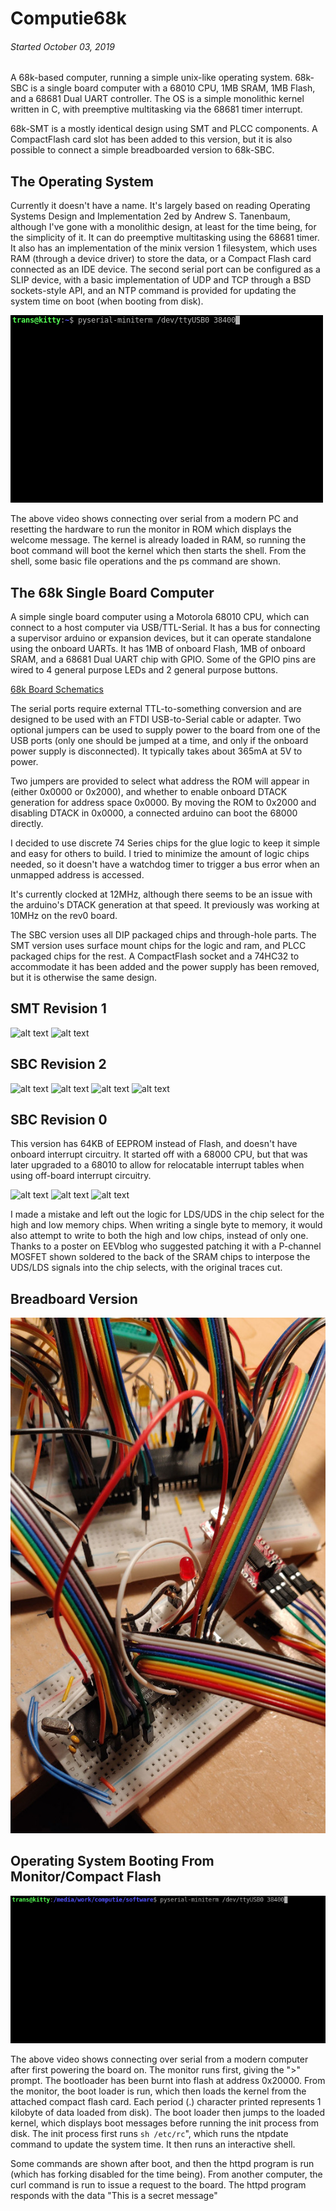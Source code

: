 
Computie68k
===========

###### *Started October 03, 2019*

A 68k-based computer, running a simple unix-like operating system.  68k-SBC is a single board computer with
a 68010 CPU, 1MB SRAM, 1MB Flash, and a 68681 Dual UART controller.  The OS is a simple monolithic kernel
written in C, with preemptive multitasking via the 68681 timer interrupt.

68k-SMT is a mostly identical design using SMT and PLCC components.  A CompactFlash card slot has been added
to this version, but it is also possible to connect a simple breadboarded version to 68k-SBC.


The Operating System
--------------------

Currently it doesn't have a name.  It's largely based on reading Operating Systems Design and Implementation 2ed by
Andrew S. Tanenbaum, although I've gone with a monolithic design, at least for the time being, for the simplicity of
it.  It can do preemptive multitasking using the 68681 timer.  It also has an implementation of the minix version 1
filesystem, which uses RAM (through a device driver) to store the data, or a Compact Flash card connected as an IDE
device.  The second serial port can be configured as a SLIP device, with a basic implementation of UDP and TCP through
a BSD sockets-style API, and an NTP command is provided for updating the system time on boot (when booting from disk).

![alt text](images/OS-basic.gif "OS")

The above video shows connecting over serial from a modern PC and resetting the hardware to run the monitor in ROM
which displays the welcome message.  The kernel is already loaded in RAM, so running the boot command will boot
the kernel which then starts the shell.  From the shell, some basic file operations and the ps command are shown.


The 68k Single Board Computer
-----------------------------

A simple single board computer using a Motorola 68010 CPU, which can connect to a host computer via USB/TTL-Serial.
It has a bus for connecting a supervisor arduino or expansion devices, but it can operate standalone using the onboard
UARTs.  It has 1MB of onboard Flash, 1MB of onboard SRAM, and a 68681 Dual UART chip with GPIO.  Some of the GPIO
pins are wired to 4 general purpose LEDs and 2 general purpose buttons.

[68k Board Schematics](https://github.com/transistorfet/computie/raw/master/hardware/68k-SBC/68kBoard.pdf)


The serial ports require external TTL-to-something conversion and are designed to be used with an FTDI USB-to-Serial
cable or adapter.  Two optional jumpers can be used to supply power to the board from one of the USB ports (only one
should be jumped at a time, and only if the onboard power supply is disconnected).  It typically takes about 365mA at
5V to power.

Two jumpers are provided to select what address the ROM will appear in (either 0x0000 or 0x2000), and whether to enable
onboard DTACK generation for address space 0x0000.  By moving the ROM to 0x2000 and disabling DTACK in 0x0000, a
connected arduino can boot the 68000 directly.

I decided to use discrete 74 Series chips for the glue logic to keep it simple and easy for others to build.  I tried
to minimize the amount of logic chips needed, so it doesn't have a watchdog timer to trigger a bus error when an
unmapped address is accessed.

It's currently clocked at 12MHz, although there seems to be an issue with the arduino's DTACK generation at that speed.
It previously was working at 10MHz on the rev0 board.

The SBC version uses all DIP packaged chips and through-hole parts.  The SMT version uses surface mount chips for the
logic and ram, and PLCC packaged chips for the rest.  A CompactFlash socket and a 74HC32 to accommodate it has been
added and the power supply has been removed, but it is otherwise the same design.

SMT Revision 1
--------------

![alt text](images/68k-SMT-rev1/SMT.jpg "68k-SMT Rev. 1")
![alt text](images/68k-SMT-rev1/SMT-running.jpg "68k-SMT Running")

SBC Revision 2
--------------

![alt text](images/68k-SBC-rev2/SBC.jpg "68k-SBC Rev. 2")
![alt text](images/68k-SBC-rev2/ArduinoShield.jpg "Supervisor Arduino Shield")
![alt text](images/68k-SBC-rev2/SBC-running.jpg "68k-SBC Running")
![alt text](images/68k-SBC-rev2/PCBs.jpg "68k-SBC PCBs")


SBC Revision 0
--------------

This version has 64KB of EEPROM instead of Flash, and doesn't have onboard interrupt circuitry.  It started off with a
68000 CPU, but that was later upgraded to a 68010 to allow for relocatable interrupt tables when using off-board
interrupt circuitry.

![alt text](images/68k-SBC-rev0/PCB-front.jpg "68k-SBC PCB Front")
![alt text](images/68k-SBC-rev0/SBC.jpg "68k-SBC")
![alt text](images/68k-SBC-rev0/PCB-patch.jpg "68k-SBC patch for design mistake")

I made a mistake and left out the logic for LDS/UDS in the chip select for the high and low memory chips.  When writing
a single byte to memory, it would also attempt to write to both the high and low chips, instead of only one.  Thanks to
a poster on EEVblog who suggested patching it with a P-channel MOSFET shown soldered to the back of the SRAM chips to
interpose the UDS/LDS signals into the chip selects, with the original traces cut.

Breadboard Version
------------------

![alt text](images/Breadboard-serial.jpg "68k-SBC Breadboard")

Operating System Booting From Monitor/Compact Flash
---------------------------------------------------

![alt text](images/OS-booting.gif "OS Booting")

The above video shows connecting over serial from a modern computer after first powering the board on.  The monitor
runs first, giving the ">" prompt.  The bootloader has been burnt into flash at address 0x20000.  From the monitor, the
boot loader is run, which then loads the kernel from the attached compact flash card.  Each period (.) character
printed represents 1 kilobyte of data loaded from disk).  The boot loader then jumps to the loaded kernel, which
displays boot messages before running the init process from disk.  The init process first runs `sh /etc/rc`", which runs
the ntpdate command to update the system time.  It then runs an interactive shell.

Some commands are shown after boot, and then the httpd program is run (which has forking disabled for the time being).
From another computer, the curl command is run to issue a request to the board.  The httpd program responds with the
data "This is a secret message"

